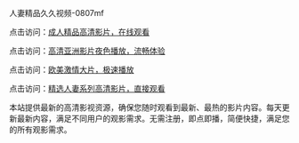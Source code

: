 人妻精品久久视频-0807mf

点击访问：<a href="https://heiliaoow5kzm.pages.dev">成人精品高清影片，在线观看</a>

点击访问：<a href="https://heiliao2dmwwy.pages.dev">高清亚洲影片夜色播放，流畅体验</a>

点击访问：<a href="https://heiliaoll4qsx.pages.dev">欧美激情大片，极速播放</a>

点击访问：<a href="https://heiliaowzu4ur.pages.dev">精选人妻系列高清影片，直接观看</a>

本站提供最新的高清影视资源，确保您随时观看到最新、最热的影片内容。每天更新最新内容，满足不同用户的观影需求。无需注册，即点即播，简便快捷，满足您的所有观影需求。

<span style="display:none;">[Canonical link](https://github.com/qs20250708/qs1 ）</span>
